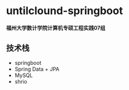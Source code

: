 # untilclound-springboot

**福州大学数计学院计算机专硕工程实践07组**

## 技术栈

- springboot
- Spring Data + JPA
- MySQL
- shrio